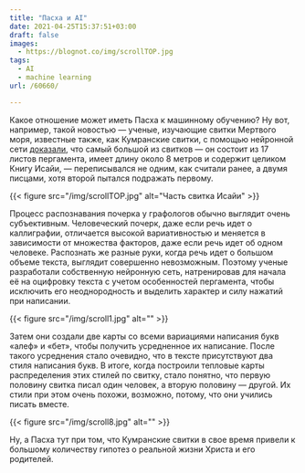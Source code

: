```yaml
---
title: "Пасха и AI"
date: 2021-04-25T15:37:51+03:00
draft: false
images:
  - https://blognot.co/img/scrollTOP.jpg
tags:
  - AI
  - machine learning
url: /60660/

---
```

 Какое отношение может иметь Пасха к машинному обучению? Ну вот, например, такой новостью — ученые, изучающие свитки Мертвого моря, известные также, как Кумранские свитки, с помощью нейронной сети [доказали](https://arstechnica.com/science/2021/04/new-handwriting-analysis-reveals-two-scribes-wrote-one-of-the-dead-sea-scrolls/), что самый большой из свитков — он состоит из 17 листов пергамента, имеет длину около 8 метров и содержит целиком Книгу Исайи, — переписывался не одним, как считали ранее, а двумя писцами, хотя второй пытался подражать первому.

 {{< figure src="/img/scrollTOP.jpg" alt="Часть свитка Исайи" >}}

Процесс распознавания почерка у графологов обычно выглядит очень субъективным. Человеческий почерк, даже если речь идет о каллиграфии, отличается высокой вариативностью и меняется в зависимости от множества факторов, даже если речь идет об одном человеке. Распознать же разные руки, когда речь идет о большом объеме текста, выглядит совершенно невозможным. Поэтому ученые разработали собственную нейронную сеть, натренировав для начала её на оцифровку текста с учетом особенностей пергамента, чтобы исключить его неоднородность и выделить характер и силу нажатий при написании. 

{{< figure src="/img/scroll1.jpg" alt="" >}}

Затем они создали две карты со всеми вариациями написания букв «алеф» и «бет», чтобы получить усредненное их написание. После такого усреднения стало очевидно, что в тексте присутствуют два стиля написания букв. В итоге, когда построили тепловые карты распределения этих стилей по свитку, стало понятно, что первую половину свитка писал один человек, а вторую половину — другой. Их стили при этом очень похожи, возможно, потому, что они учились писать вместе.

{{< figure src="/img/scroll8.jpg" alt="" >}}

Ну, а Пасха тут при том, что Кумранские свитки в свое время привели к большому количеству гипотез о реальной жизни Христа и его родителей. 
